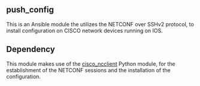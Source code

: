 ## push_config

This is an Ansible module the utilizes the NETCONF over SSHv2 protocol, to install configuration on CISCO network devices running on IOS. 

## Dependency

This module makes use of the [cisco_ncclient](https://github.com/lepoul/cisco_ncclient) Python module, for the establishment of the NETCONF sessions and the installation of the configuration.


